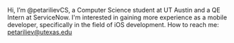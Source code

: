 Hi, I’m @petarilievCS, a Computer Science student at UT Austin and a QE Intern at ServiceNow. I'm interested in gaining more experience as a mobile developer, specifically in the field of iOS development. 
How to reach me: petariliev@utexas.edu

